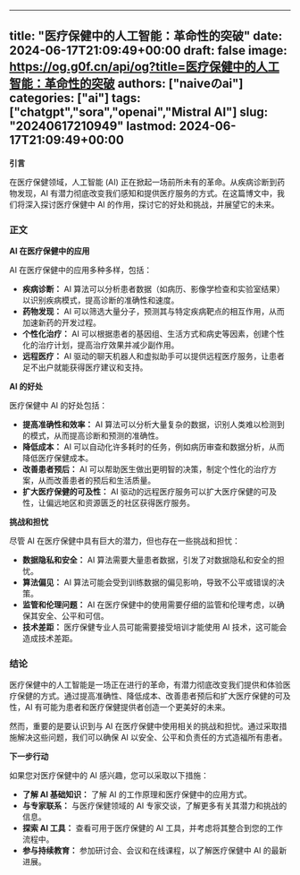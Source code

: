 
---
title: "医疗保健中的人工智能：革命性的突破"
date: 2024-06-17T21:09:49+00:00
draft: false
image: https://og.g0f.cn/api/og?title=医疗保健中的人工智能：革命性的突破
authors: ["naiveのai"]
categories: ["ai"]
tags: ["chatgpt","sora","openai","Mistral AI"]
slug: "20240617210949"
lastmod: 2024-06-17T21:09:49+00:00
---
**引言**

在医疗保健领域，人工智能 (AI) 正在掀起一场前所未有的革命。从疾病诊断到药物发现，AI 有潜力彻底改变我们感知和提供医疗服务的方式。在这篇博文中，我们将深入探讨医疗保健中 AI 的作用，探讨它的好处和挑战，并展望它的未来。

### 正文

**AI 在医疗保健中的应用**

AI 在医疗保健中的应用多种多样，包括：

- **疾病诊断：** AI 算法可以分析患者数据（如病历、影像学检查和实验室结果）以识别疾病模式，提高诊断的准确性和速度。
- **药物发现：** AI 可以筛选大量分子，预测其与特定疾病靶点的相互作用，从而加速新药的开发过程。
- **个性化治疗：** AI 可以根据患者的基因组、生活方式和病史等因素，创建个性化的治疗计划，提高治疗效果并减少副作用。
- **远程医疗：** AI 驱动的聊天机器人和虚拟助手可以提供远程医疗服务，让患者足不出户就能获得医疗建议和支持。

**AI 的好处**

医疗保健中 AI 的好处包括：

- **提高准确性和效率：** AI 算法可以分析大量复杂的数据，识别人类难以检测到的模式，从而提高诊断和预测的准确性。
- **降低成本：** AI 可以自动化许多耗时的任务，例如病历审查和数据分析，从而降低医疗保健成本。
- **改善患者预后：** AI 可以帮助医生做出更明智的决策，制定个性化的治疗方案，从而改善患者的预后和生活质量。
- **扩大医疗保健的可及性：** AI 驱动的远程医疗服务可以扩大医疗保健的可及性，让偏远地区和资源匮乏的社区获得医疗服务。

**挑战和担忧**

尽管 AI 在医疗保健中具有巨大的潜力，但也存在一些挑战和担忧：

- **数据隐私和安全：** AI 算法需要大量患者数据，引发了对数据隐私和安全的担忧。
- **算法偏见：** AI 算法可能会受到训练数据的偏见影响，导致不公平或错误的决策。
- **监管和伦理问题：** AI 在医疗保健中的使用需要仔细的监管和伦理考虑，以确保其安全、公平和可信。
- **技术差距：** 医疗保健专业人员可能需要接受培训才能使用 AI 技术，这可能会造成技术差距。

### 结论

医疗保健中的人工智能是一场正在进行的革命，有潜力彻底改变我们提供和体验医疗保健的方式。通过提高准确性、降低成本、改善患者预后和扩大医疗保健的可及性，AI 有可能为患者和医疗保健提供者创造一个更美好的未来。

然而，重要的是要认识到与 AI 在医疗保健中使用相关的挑战和担忧。通过采取措施解决这些问题，我们可以确保 AI 以安全、公平和负责任的方式造福所有患者。

**下一步行动**

如果您对医疗保健中的 AI 感兴趣，您可以采取以下措施：

- **了解 AI 基础知识：** 了解 AI 的工作原理和医疗保健中的应用方式。
- **与专家联系：** 与医疗保健领域的 AI 专家交谈，了解更多有关其潜力和挑战的信息。
- **探索 AI 工具：** 查看可用于医疗保健的 AI 工具，并考虑将其整合到您的工作流程中。
- **参与持续教育：** 参加研讨会、会议和在线课程，以了解医疗保健中 AI 的最新进展。